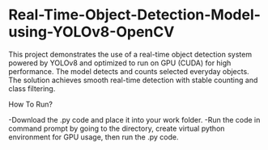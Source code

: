 # Real-Time-Object-Detection-Model-using-YOLOv8-OpenCV
This project demonstrates the use of a real-time object detection system powered by YOLOv8 and optimized to run on GPU (CUDA) for high performance. The model detects and counts selected everyday objects. The solution achieves smooth real-time detection with stable counting and class filtering.


How To Run?

-Download the .py code and place it into your work folder.
-Run the code in command prompt by going to the directory, create virtual python environment for GPU usage, then run the .py code.
